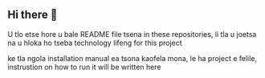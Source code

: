 ## Hi there 👋
U tlo etse hore u bale README file tsena in these repositories, li tla u joetsa na u hloka ho tseba technology lifeng for this project


ke tla ngola installation manual ea tsona kaofela mona, le ha project e felile, instrustion on how to run it will be written here
<!--

**Here are some ideas to get you started:**
U tlo etse hore u bale README file tsena in these repositories, li tla u joetsa na u hloka ho tseba technology lifeng for this project
🙋‍♀️ A short introduction - what is your organization all about?
🌈 Contribution guidelines - how can the community get involved?
👩‍💻 Useful resources - where can the community find your docs? Is there anything else the community should know?
🍿 Fun facts - what does your team eat for breakfast?
🧙 Remember, you can do mighty things with the power of [Markdown](https://docs.github.com/github/writing-on-github/getting-started-with-writing-and-formatting-on-github/basic-writing-and-formatting-syntax)
-->
